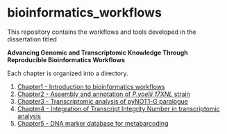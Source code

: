 # bioinformatics_workflows

This repository contains the workflows and tools developed in the dissertation titled

**Advancing Genomic and Transcriptomic Knowledge Through Reproducible Bioinformatics Workflows**

Each chapter is organized into a directory.

1. [Chapter1 - Introduction to bioinformatics workflows](chapter1/)
2. [Chapter2 - Assembly and annotation of _P.yoelii 17XNL_ strain](chapter2/)
3. [Chapter3 - Transcriptomic analysis of pyNOT1-G paralogue](chapter3/)
4. [Chapter4 - Integration of Transcript Integrity Number in transcriptomic analysis](chapter4/)
5. [Chapter5 - DNA marker database for metabarcoding](chapter5/)
